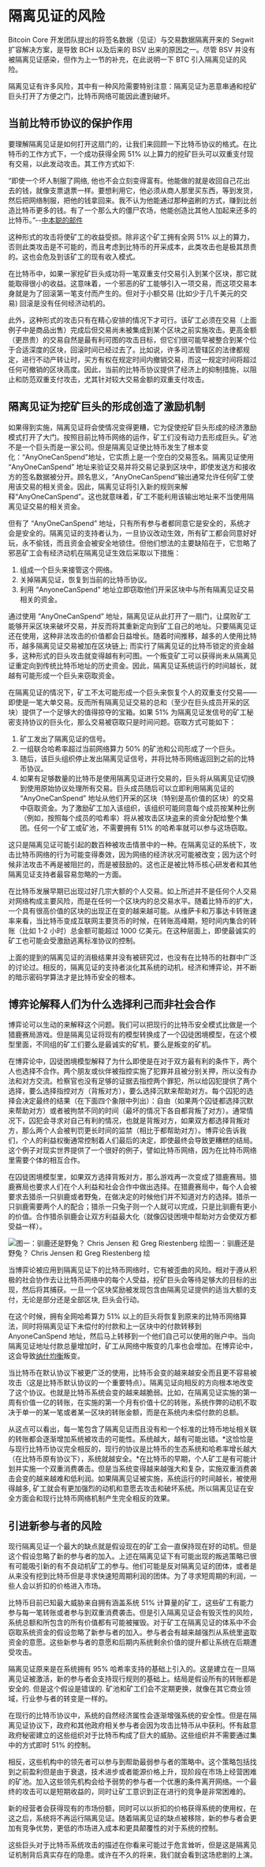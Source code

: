 # 隔离见证的风险

Bitcoin Core 开发团队提出的将签名数据（见证）与交易数据隔离开来的 Segwit 扩容解决方案，是导致 BCH 以及后来的 BSV 出来的原因之一。尽管 BSV 并没有被隔离见证感染，但作为上一节的补充，在此说明一下 BTC 引入隔离见证的风险。

隔离见证有许多风险，其中有一种风险需要特别注意：隔离见证为恶意串通和挖矿巨头打开了方便之门，比特币网络可能因此遭到破坏。

## 当前比特币协议的保护作用

要理解隔离见证是如何打开这扇门的，让我们来回顾一下比特币协议的格式。在比特币的工作方式下，一个成功获得全网 51% 以上算力的挖矿巨头可以双重支付现有交易，以此发动攻击。其工作方式如下:

“即使一个坏人制服了网络, 他也不会立刻变得富有。他能做的就是收回自己花出去的钱，就像支票退票一样。要想利用它，他必须从商人那里买东西，等到发货，然后把网络制服，把他的钱拿回来。我不认为他能通过那种盗刷的方式，赚到比创造比特币更多的钱。有了一个那么大的僵尸农场，他能创造比其他人加起来还多的比特币。”--[中本聪的邮件](https://www.mail-archive.com/cryptography@metzdowd.com/msg09967.html)

这种形式的攻击将使矿工的收益受损。除非这个矿工拥有全网 51% 以上的算力，否则此类攻击是不可能的，而且考虑到比特币的开采成本，此类攻击也是极其昂贵的。这也会危及到该矿工的现有收入模式。

在比特币中，如果一家挖矿巨头成功将一笔双重支付交易引入到某个区块，那它就能取得很小的收益。这意味着，一个邪恶的矿工能够引入一项交易，而这项交易本身就是为了回滚第一笔支付而产生的。但对于小额交易 (比如少于几千美元的交易) 回滚是没有任何经济动机的。

此外，这种形式的攻击只有在精心安排的情况下才可行。该矿工必须在交易（上面例子中是商品出售）完成后但交易尚未被集成到某个区块之前实施攻击。更高金额（更昂贵）的交易自然是最有利可图的攻击目标，但它们很可能早被整合到某个位于合适深度的区块，回滚时间已经过去了。比如说，许多司法管辖区的法律都规定，进行不动产转让时，买方有权在规定时间内撤销交易，而这一规定时间将超过任何可撤销的区块高度。因此，当前的比特币协议提供了经济上的抑制措施，以阻止和防范双重支付攻击，尤其针对较大交易金额的双重支付攻击。

## 隔离见证为挖矿巨头的形成创造了激励机制

如果得到实施，隔离见证将会使情况变得更糟，它为促使挖矿巨头形成的经济激励模式打开了大门。按照目前比特币网络的运作，矿工们没有动力去形成巨头。矿池不是一个巨头而是一家公司。但是隔离见证使比特币发生了根本变化：“AnyOneCanSpend”地址，它实质上是一个空白的交易签名。隔离见证使用 “AnyOneCanSpend” 地址来验证交易并将交易记录到区块中，即使发送方和接收方的签名数据被分开。顾名思义，“AnyOneCanSpend”输出通常允许任何矿工使用该交易的相关资金。因此，隔离见证将引入新的规则来解释“AnyOneCanSpend”。这也就意味着，矿工不能利用该输出地址来不当使用隔离见证交易的相关资金。

但有了 “AnyOneCanSpend” 地址，只有所有参与者都同意它是安全的，系统才会是安全的。隔离见证的支持者认为，一旦协议改动生效，所有矿工都会同意好好玩，永不偷钱，而且资金会被安全地锁住。但他们想法的主要缺陷在于，它忽略了邪恶矿工会有经济动机在隔离见证生效后采取以下措施：

1. 组成一个巨头来接管这个网络。
2. 关掉隔离见证，恢复到当前的比特币协议。
3. 利用 “AnyoneCanSpend” 地址立即窃取他们开采区块中与所有隔离见证交易相关的资金。

通过使用 “AnyOneCanSpend” 地址，隔离见证从此打开了一扇门，让腐败矿工能够开采区块来破坏交易，并反而将其重新定向到矿工自己的地址。只要隔离见证还在使用，这种非法攻击的价值都会日益增长。随着时间推移，越多的人使用比特币，越多隔离见证交易被加在区块链上; 而实行了隔离见证的比特币锁定的资金越多，这种形式的巨头攻击就变得越有利可图。一个叛变矿工可以获得尚未从隔离见证重定向到传统比特币地址的历史资金。因此，隔离见证系统运行的时间越长，就越有可能形成一个巨头来窃取资金。

在隔离见证的情况下，矿工不太可能形成一个巨头来恢复个人的双重支付交易——即使是一笔大单交易。反而所有隔离见证交易的总和（至少在巨头成员开采的区块）提供了一个足够大的值得掠夺的宝箱。如果 51% 为隔离见证发信号的矿工秘密支持协议的巨头化，那么交易被窃取只是时间问题。窃取方式可能如下：

1. 矿工发出了隔离见证的信号。
2. 一组联合哈希率超过当前网络算力 50% 的矿池和公司形成了一个巨头。
3. 随后，该巨头组织停止发出隔离见证信号，并将比特币网络返回到之前的比特币协议。
4. 如果有足够数量的比特币是使用隔离见证进行交易的，巨头将从隔离见证切换到使用原始协议处理所有交易。巨头成员随后可以立即利用隔离见证的 “AnyOneCanSpend” 地址从他们开采的区块（特别是高价值的区块）的交易中窃取资金。为了激励矿工加入该组织，该组织可能同意每个成员按某种比例（例如，按照每个成员的哈希率）将从被攻击区块盗来的资金分配给整个集团。任何一个矿工或矿池，不需要拥有 51% 的哈希率就可以参与这场窃取。

这只是隔离见证可能引起的数百种被攻击情景中的一种。在隔离见证的系统下，攻击比特币网络的行为可能变得奏效，因为网络的经济状况可能被改变；因为这个时候非法攻击不再是被阻拦的，而是被鼓励的。这也正是被比特币核心研发者和其他隔离见证支持者最容易忽略的一方面。

在比特币发展早期已出现过好几宗大额的个人交易。如上所述并不是任何个人交易对网络构成主要风险，而是在任何一个区块内的总交易水平。随着比特币的扩大，一个具有很高价值的区块的出现正在变的越来越可能。从维萨卡和万事达卡转账速率来看，当比特币变成互联网主要货币的时候，在转账高峰期，短时间内集合的转账（比如 1-2 小时）总金额可能超过 1000 亿美元。在这种层面上，即使最诚实的矿工也可能会受激励逃离标准协议的控制。

上面的提到的隔离见证的消极结果并没有被研究过，也没有在比特币的社群中广泛的讨论过。相反的，隔离见证的支持者淡化其系统的动机，经济和博弈论，并不断的暗示密码学算法才是比特币安全的根本。

## 博弈论解释人们为什么选择利己而非社会合作

博弈论可以生动的来解释这个问题。我们可以把现行的比特币安全模式比做是一个猎鹿赛局游戏。但是隔离见证将现有的模型转换成了一个囚徒困境模型，在这个模型里面，不同组的矿工们要么是最诚实的矿机，要么是叛变的矿机。

在博弈论中，囚徒困境模型解释了为什么即使是在对于双方最有利的条件下，两个人也选择不合作。两个朋友或伙伴被指控实施了犯罪并且被分别关押，所以没有办法和对方交流。检察官也没有足够的证据去指控两个罪犯，所以给囚犯提供了两个选择，要么选择指控对方（背叛对方），要么选择沉默来帮助对方。每个囚犯的选择会决定最终的结果（在下面四个象限中列出）：自由（如果两个囚徒都选择沉默来帮助对方）或者被拘禁不同的时间（最坏的情况下各自都背叛了对方）。通常情况下，囚犯会寻求对自己有利的情况，也就是背叛对方，如果双方都选择背叛对方，那么两个人会被判罚更长时间的监禁（相比于都帮助对方）。博弈论告诉我们，个人的利益权衡通常控制着人们最后的决定，即使最终会导致更糟糕的结局。这个例子对现实世界提供了一个很好的例子，譬如比特币网络，因为在比特币网络里需要个体的相互合作。

在囚徒困境模型里，如果双方选择背叛对方，那么游戏再一次变成了猎鹿赛局。猎鹿赛局也要求人们在个人利益和社会合作中做出选择。在猎鹿赛局中，每个人会被要求去猎杀一只驯鹿或者野兔，在做决定的时候他们并不知道对方的选择。猎杀一只驯鹿需要两个人的配合；猎杀一只兔子则一个人就可以完成，只是比驯鹿有更小的价值。合作猎杀驯鹿会让双方利益最大化（就像囚徒困境中帮助对方会使双方都受益一样）。

![图一：驯鹿还是野兔？ Chris Jensen 和 Greg Riestenberg 绘 ](http://nchain.com/app/uploads/2017/06/stags-or-hare-chinese.jpeg)图一：驯鹿还是野兔？
 Chris Jensen 和 Greg Riestenberg 绘

当博弈论被应用到隔离见证下的比特币网络时，它有被歪曲的风险。相对于遵从积极的社会协作去让比特币网络中的每个人受益，挖矿巨头会等待足够大的目标的出现，然后将其捕获。一旦一个区块奖励被发现包含由隔离见证提供的适当大额的支付，无论是部分还是全部区块, 巨头会行动。

在这个时候，拥有全网哈希算力 51% 以上的巨头将恢复到原来的比特币网络算法，同时将隔离见证下未偿付的付款和上一区块中的付款转移到 AnyoneCanSpend 地址，然后马上转移到一个他们自己可以使用的账户中。当向隔离见证地址付款总量增加时，矿工从网络中叛变的几率也会增加。在博弈论中，这会导致[纳什均衡](https://zh.wikipedia.org/wiki/%E7%B4%8D%E4%BB%80%E5%9D%87%E8%A1%A1%E9%BB%9E)叛变。

当比特币在默认协议下被更广泛的使用，比特币会变的越来越安全而且更不容易被攻击（这是比特币默认协议的一个重要特点）。隔离见证向相反的方向根本地改变了这个协议。也就是比特币系统会变的越来越脆弱。比如，在隔离见证实施的第一周有价值一亿的转账，在实施的第一个月有价值十亿的转账，系统作弊的动机不取决于单一的某一笔或者某一区块的转账金额，而是在系统内未偿付款的总额。

从这点可以看出，每一笔包含了隔离见证而且没有和一个标准的比特币地址相关联的转账都会逐渐增加系统被攻击的可能性。系统越大，越有可能出错。*这恰恰是与现行比特币协议完全相反的，现行的协议是比特币的生态系统和哈希率增长越大（在比特币原有协议下），系统就越安全。*在比特币的早期，个人矿工是有可能计划并实施一个双重消费袭击。但是当系统变得越来越强大和复杂，实施双重消费袭击会变的越来越难和低利润。如果隔离见证被实施，系统运行的时间越长，被使用得越多, 矿工就会有更加强烈的动机和意愿去攻击和破坏系统。所以隔离见证在安全方面会和现行比特币网络机制产生完全相反的效果。

## 引进新参与者的风险

现行隔离见证一个最大的缺点就是假设现在的矿工会一直保持现在好的动机。但是这个假设忽略了新的参与者的加入。上述在隔离见证下有可能出现的叛逃策略已很有可能吸引新的有不良动机矿工的参与。他们可能是反对隔离见证的团体，或者是从来没有挖到比特币但是寻求快速短周期利润的团体。为了寻求短周期的利润，一些人会以折扣的价格进入市场。

比特币目前已知最大威胁来自拥有涵盖系统 51% 计算量的矿工，这些矿工有能力参与每一笔转账或者参与到双重消费袭击。但是引入隔离见证会有毁灭性的风险，系统总额和所包含的所有价值都有可能被摧毁。对于矿工在隔离见证的体系中不会窃取系统资金的假设忽略了新参与者的加入。参与者会有越来越强烈从系统里盗取资金的意愿。这些新参与者的意愿和后期内系统剩余价值的提升都让系统在后期遭受攻击。

隔离见证原来是在系统拥有 95% 哈希率支持的基础上引入的。这是建立在一旦隔离见证被激活，新的参与者会支持现行规则的基础上。结局是假设所有的转账都是安全的. 但是这个假设是错误的. 矿池和矿工们会不定期更换，就像在其它商业领域，行业参与者的转变是一样的。

在现行的比特币协议中，系统的自然经济属性会逐渐增强系统的安全性。但是在隔离见证协议下，政府和其他政府相关参与者会因为攻击比特币从中获利。怀有敌意政府秘密建立的这些组织对于比特币构成了巨大的威胁。这些组织并不需要通过集中的方式即时 51% 的控制。

相反，这些机构中的领先者可以参与到帮助最弱参与者的策略中。这个策略包括找到之前盈利但是由于衰退，技术进步或者能源价格上升，现阶段在市场上经营困难的矿池。加入这些领先机构会给予弱势的参与者一个优惠的条件离开网络。一个最终的攻击可以是短期收益的，同时让矿工意识到正在进行的竞争是非常困难的。

新的经营者会获得现有的市场份额，同时可以以折扣的价格获得系统的使用权，在这之后，系统将不再运行隔离见证。随着隔离见证的缺点被移除，新的参与者会更加有竞争优势，更低的市场进入成本和更具颠覆性的对于系统的控制。

这些巨头对于比特币系统攻击的描述在你看来可能过于危言耸听，但是这是隔离见证机制背后真实存在的隐患。或许在不久的将来，我们就会看到这场悲剧的上演。
